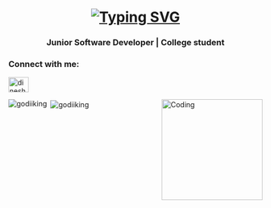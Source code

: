 <h1 align="center"><a href="https://git.io/typing-svg"><img src="https://readme-typing-svg.demolab.com?font=Fira+Code&pause=1000&random=false&width=435&lines=Hi+%F0%9F%91%8B%2C+I'm+Dinesh+van+Putten" alt="Typing SVG" /></a></h1> 
<h3 align="center">Junior Software Developer | College student</h3>
<h3 align="left">Connect with me:</h3>
<p align="left">
<!-- <a href="https://twitter.com/godiiking" target="blank"><img align="center" src="https://raw.githubusercontent.com/rahuldkjain/github-profile-readme-generator/master/src/images/icons/Social/twitter.svg" alt="godiiking" height="30" width="40" /></a> -->
<a href="https://www.linkedin.com/in/dinesh-van-putten-69441b18a/" target="blank"><img align="center" src="https://raw.githubusercontent.com/rahuldkjain/github-profile-readme-generator/master/src/images/icons/Social/linked-in-alt.svg" alt="dinesh van putten" height="30" width="40" /></a>
<!-- <a href="https://instagram.com/god_no_kami" target="blank"><img align="center" src="https://raw.githubusercontent.com/rahuldkjain/github-profile-readme-generator/master/src/images/icons/Social/instagram.svg" alt="god_no_kami" height="30" width="40" /></a> -->
</p>

<img align="right" alt="Coding" width="200" src="https://media.tenor.com/images/c532a69a5978f7cfb2fc2b6ab24ebcfe/tenor.gif">





<p><img align="left" src="https://github-readme-stats.vercel.app/api/top-langs?username=godiiking&show_icons=true&locale=en&layout=compact&theme=dark" alt="godiiking" /></p>
<p>&nbsp;<img align="center" src="https://github-readme-stats.vercel.app/api?username=godiiking&show_icons=true&locale=en&layout=compact&theme=dark" alt="godiiking" /></p>







